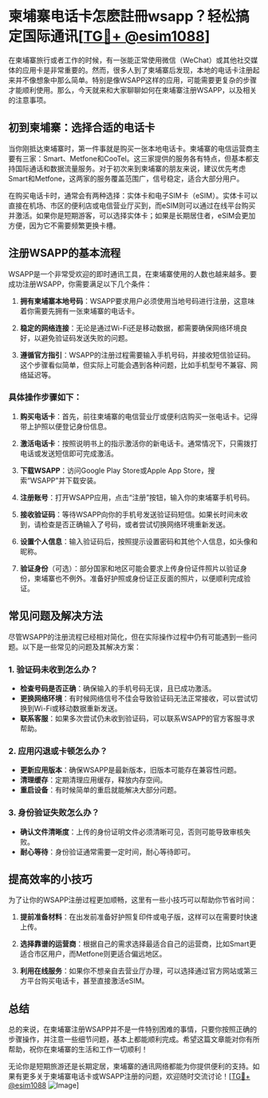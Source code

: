 # 柬埔寨电话卡怎麽註冊wsapp？轻松搞定国际通讯[[TG💪+ @esim1088](https://t.me/s/esim1088)]

在柬埔寨旅行或者工作的时候，有一张能正常使用微信（WeChat）或其他社交媒体的应用卡是非常重要的。然而，很多人到了柬埔寨后发现，本地的电话卡注册起来并不像想象中那么简单。特别是像WSAPP这样的应用，可能需要更复杂的步骤才能顺利使用。那么，今天就来和大家聊聊如何在柬埔寨注册WSAPP，以及相关的注意事项。

## 初到柬埔寨：选择合适的电话卡

当你刚抵达柬埔寨时，第一件事就是购买一张本地电话卡。柬埔寨的电信运营商主要有三家：Smart、Metfone和CooTel。这三家提供的服务各有特点，但基本都支持国际通话和数据流量服务。对于初次来到柬埔寨的朋友来说，建议优先考虑Smart和Metfone，这两家的服务覆盖范围广，信号稳定，适合大部分用户。

在购买电话卡时，通常会有两种选择：实体卡和电子SIM卡（eSIM）。实体卡可以直接在机场、市区的便利店或电信营业厅买到，而eSIM则可以通过在线平台购买并激活。如果你是短期游客，可以选择实体卡；如果是长期居住者，eSIM会更加方便，因为它不需要频繁更换卡槽。

## 注册WSAPP的基本流程

WSAPP是一个非常受欢迎的即时通讯工具，在柬埔寨使用的人数也越来越多。要成功注册WSAPP，你需要满足以下几个条件：

1. **拥有柬埔寨本地号码**：WSAPP要求用户必须使用当地号码进行注册，这意味着你需要先拥有一张柬埔寨的电话卡。
   
2. **稳定的网络连接**：无论是通过Wi-Fi还是移动数据，都需要确保网络环境良好，以避免验证码发送失败的问题。

3. **遵循官方指引**：WSAPP的注册过程需要输入手机号码，并接收短信验证码。这个步骤看似简单，但实际上可能会遇到各种问题，比如手机型号不兼容、网络延迟等。

### 具体操作步骤如下：

1. **购买电话卡**：首先，前往柬埔寨的电信营业厅或便利店购买一张电话卡。记得带上护照以便登记身份信息。

2. **激活电话卡**：按照说明书上的指示激活你的新电话卡。通常情况下，只需拨打电话或发送短信即可完成激活。

3. **下载WSAPP**：访问Google Play Store或Apple App Store，搜索“WSAPP”并下载安装。

4. **注册账号**：打开WSAPP应用，点击“注册”按钮，输入你的柬埔寨手机号码。

5. **接收验证码**：等待WSAPP向你的手机号发送验证码短信。如果长时间未收到，请检查是否正确输入了号码，或者尝试切换网络环境重新发送。

6. **设置个人信息**：输入验证码后，按照提示设置密码和其他个人信息，如头像和昵称。

7. **验证身份**（可选）：部分国家和地区可能会要求上传身份证件照片以验证身份，柬埔寨也不例外。准备好护照或身份证正反面的照片，以便顺利完成验证。

## 常见问题及解决方法

尽管WSAPP的注册流程已经相对简化，但在实际操作过程中仍有可能遇到一些问题。以下是一些常见的问题及其解决方案：

### 1. 验证码未收到怎么办？

- **检查号码是否正确**：确保输入的手机号码无误，且已成功激活。
- **更换网络环境**：有时候网络信号不佳会导致验证码无法正常接收，可以尝试切换到Wi-Fi或移动数据重新发送。
- **联系客服**：如果多次尝试仍未收到验证码，可以联系WSAPP的官方客服寻求帮助。

### 2. 应用闪退或卡顿怎么办？

- **更新应用版本**：确保WSAPP是最新版本，旧版本可能存在兼容性问题。
- **清理缓存**：定期清理应用缓存，释放内存空间。
- **重启设备**：有时候简单的重启就能解决大部分问题。

### 3. 身份验证失败怎么办？

- **确认文件清晰度**：上传的身份证明文件必须清晰可见，否则可能导致审核失败。
- **耐心等待**：身份验证通常需要一定时间，耐心等待即可。

## 提高效率的小技巧

为了让你的WSAPP注册过程更加顺畅，这里有一些小技巧可以帮助你节省时间：

1. **提前准备材料**：在出发前准备好护照复印件或电子版，这样可以在需要时快速上传。
   
2. **选择靠谱的运营商**：根据自己的需求选择最适合自己的运营商，比如Smart更适合市区用户，而Metfone则更适合偏远地区。

3. **利用在线服务**：如果你不想亲自去营业厅办理，可以选择通过官方网站或第三方平台购买电话卡，甚至直接激活eSIM。

## 总结

总的来说，在柬埔寨注册WSAPP并不是一件特别困难的事情，只要你按照正确的步骤操作，并注意一些细节问题，基本上都能顺利完成。希望这篇文章能对你有所帮助，祝你在柬埔寨的生活和工作一切顺利！

无论你是短期旅游还是长期定居，柬埔寨的通讯网络都能为你提供便利的支持。如果有更多关于柬埔寨电话卡或WSAPP注册的问题，欢迎随时交流讨论！[[TG💪+ @esim1088](https://t.me/s/esim1088) ![Image](https://i.postimg.cc/4NQfJmqS/Snipaste-2025-05-13-00-14-12.png)]